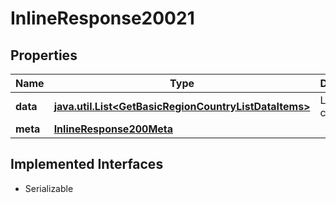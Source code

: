 

# InlineResponse20021


## Properties

Name | Type | Description | Notes
------------ | ------------- | ------------- | -------------
**data** | [**java.util.List&lt;GetBasicRegionCountryListDataItems&gt;**](GetBasicRegionCountryListDataItems.md) | List of countries. |  [optional]
**meta** | [**InlineResponse200Meta**](InlineResponse200Meta.md) |  |  [optional]


## Implemented Interfaces

* Serializable


